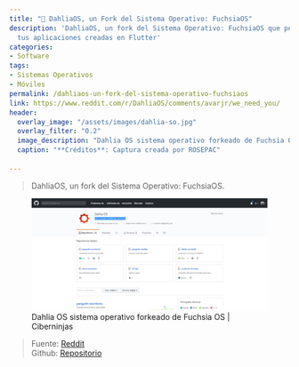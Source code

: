 ```yaml
---
title: "📲 DahliaOS, un Fork del Sistema Operativo: FuchsiaOS"
description: 'DahliaOS, un fork del Sistema Operativo: FuchsiaOS que permite incluri
  tus aplicaciones creadas en Flutter'
categories:
- Software
tags:
- Sistemas Operativos
- Móviles
permalink: /dahliaos-un-fork-del-sistema-operativo-fuchsiaos
link: https://www.reddit.com/r/DahliaOS/comments/avarjr/we_need_you/
header:
  overlay_image: "/assets/images/dahlia-so.jpg"
  overlay_filter: "0.2"
  image_description: "Dahlia OS sistema operativo forkeado de Fuchsia OS | Ciberninjas"
  caption: "**Créditos**: Captura creada por ROSEPAC"

---
```

> DahliaOS, un fork del Sistema Operativo: FuchsiaOS.

<figure>
    <!-- <a href="/assets/images/dahlia-so.jpg" class="image-popup"><img src="/assets/images/dahlia-sox636.jpg"></a> -->
    <a href="/assets/images/dahlia-so.jpg" class="image-popup"><img src="/assets/images/dahlia-so.jpg"></a>
    <figcaption>Dahlia OS sistema operativo forkeado de Fuchsia OS | Ciberninjas</figcaption>
</figure>

> Fuente: [Reddit](https://www.reddit.com/r/DahliaOS/comments/chgqus/dahliaos_milestone_1/ "Reddit del sistema operativo de móviles DahliaOS")  
> Github:  [Repositorio](https://github.com/dahlia-os "Repositorio de DahliaOS, sistema alternativo a FuchsiaOS")